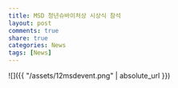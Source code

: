 ```yaml
---
title: MSD 청년슈바이처상 시상식 참석
layout: post
comments: true
share: true
categories: News
tags: [News]
---
```


[](http://www.docdocdoc.co.kr/news/articleView.html?idxno=122693)

![]({{ "/assets/12msdevent.png" | absolute_url }})

